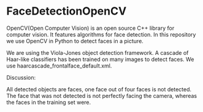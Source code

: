 # FaceDetectionOpenCV

OpenCV(Open Computer Vision) is an open source C++ library for computer vision. It features algorithms for face detection. In this repository we use OpenCV in Python to detect faces in a picture.

We are using the Viola-Jones object detection framework. A cascade of Haar-like classifiers has been trained on many images to detect faces. We use haarcascade_frontalface_default.xml.

Discussion:

All detected objects are faces, one face out of four faces is not detected. The face that was not detected is not perfectly facing the camera, whereas the faces in the training set were. 




